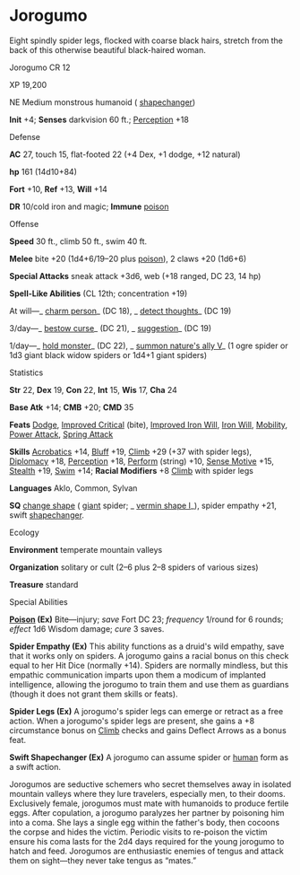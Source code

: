 # Jorogumo

Eight spindly spider legs, flocked with coarse black hairs, stretch from the back of this otherwise beautiful black-haired woman.

Jorogumo CR 12

XP 19,200

NE Medium monstrous humanoid ( [shapechanger](monsters/creatureTypes.md#_shapechanger-subtype))

**Init** +4; **Senses** darkvision 60 ft.; [Perception](skills/perception.md#_perception) +18

Defense

**AC** 27, touch 15, flat-footed 22 (+4 Dex, +1 dodge, +12 natural)

**hp** 161 (14d10+84)

**Fort** +10, **Ref** +13, **Will** +14

**DR** 10/cold iron and magic; **Immune** [poison](monsters/universalMonsterRules.md#_poison-(ex-or-su))

Offense

**Speed** 30 ft., climb 50 ft., swim 40 ft.

**Melee** bite +20 (1d4+6/19–20 plus [poison](monsters/universalMonsterRules.md#_poison-(ex-or-su))), 2 claws +20 (1d6+6)

**Special Attacks** sneak attack +3d6, web (+18 ranged, DC 23, 14 hp)

**Spell-Like Abilities** (CL 12th; concentration +19)

At will—_ [charm person](spells/charmPerson.md#_charm-person)_ (DC 18), _ [detect thoughts](spells/detectThoughts.md#_detect-thoughts)_ (DC 19)

3/day—_ [bestow curse](spells/bestowCurse.md#_bestow-curse)_ (DC 21), _ [suggestion](spells/suggestion.md#_suggestion)_ (DC 19)

1/day—_ [hold monster](spells/holdMonster.md#_hold-monster)_ (DC 22), _ [summon nature's ally V](spells/summonNatureSAlly.md#_summon-nature-s-ally-v)_ (1 ogre spider or 1d3 giant black widow spiders or 1d4+1 giant spiders)

Statistics

**Str** 22, **Dex** 19, **Con** 22, **Int** 15, **Wis** 17, **Cha** 24

**Base Atk** +14; **CMB** +20; **CMD** 35

**Feats** [Dodge](feats.md#_dodge), [Improved Critical](feats.md#_improved-critical) (bite), [Improved Iron Will](feats.md#_improved-iron-will), [Iron Will](feats.md#_iron-will), [Mobility](feats.md#_mobility), [Power Attack](feats.md#_power-attack), [Spring Attack](feats.md#_spring-attack)

**Skills** [Acrobatics](skills/acrobatics.md#_acrobatics) +14, [Bluff](skills/bluff.md#_bluff) +19, [Climb](skills/climb.md#_climb) +29 (+37 with spider legs), [Diplomacy](skills/diplomacy.md#_diplomacy) +18, [Perception](skills/perception.md#_perception) +18, [Perform](skills/perform.md#_perform) (string) +10, [Sense Motive](skills/senseMotive.md#_sense-motive) +15, [Stealth](skills/stealth.md#_stealth) +19, [Swim](skills/swim.md#_swim) +14; **Racial Modifiers** +8 [Climb](skills/climb.md#_climb) with spider legs

**Languages** Aklo, Common, Sylvan

**SQ** [change shape](monsters/universalMonsterRules.md#_change-shape) ( [giant](monsters/creatureTypes.md#_giant-subtype) spider; _ [vermin shape I](ultimateMagic/spells/verminShape.md#_vermin-shape-i-)_), spider empathy +21, swift [shapechanger](monsters/creatureTypes.md#_shapechanger-subtype).

Ecology

**Environment** temperate mountain valleys

**Organization** solitary or cult (2–6 plus 2–8 spiders of various sizes)

**Treasure** standard

Special Abilities

**[Poison](monsters/universalMonsterRules.md#_poison-(ex-or-su)) (Ex)** Bite—injury; _save_ Fort DC 23; _frequency_ 1/round for 6 rounds; _effect_ 1d6 Wisdom damage; _cure_ 3 saves.

**Spider Empathy (Ex)** This ability functions as a druid's wild empathy, save that it works only on spiders. A jorogumo gains a racial bonus on this check equal to her Hit Dice (normally +14). Spiders are normally mindless, but this empathic communication imparts upon them a modicum of implanted intelligence, allowing the jorogumo to train them and use them as guardians (though it does not grant them skills or feats).

**Spider Legs (Ex)** A jorogumo's spider legs can emerge or retract as a free action. When a jorogumo's spider legs are present, she gains a +8 circumstance bonus on [Climb](skills/climb.md#_climb) checks and gains Deflect Arrows as a bonus feat.

**Swift Shapechanger (Ex)** A jorogumo can assume spider or [human](monsters/creatureTypes.md#_human-subtype) form as a swift action.

Jorogumos are seductive schemers who secret themselves away in isolated mountain valleys where they lure travelers, especially men, to their dooms. Exclusively female, jorogumos must mate with humanoids to produce fertile eggs. After copulation, a jorogumo paralyzes her partner by poisoning him into a coma. She lays a single egg within the father's body, then cocoons the corpse and hides the victim. Periodic visits to re-poison the victim ensure his coma lasts for the 2d4 days required for the young jorogumo to hatch and feed. Jorogumos are enthusiastic enemies of tengus and attack them on sight—they never take tengus as “mates.”

